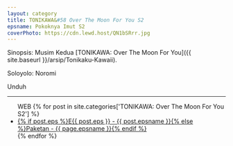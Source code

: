 ```yaml
---
layout: category
title: TONIKAWA&#58 Over The Moon For You S2
epsname: Pokoknya Imut S2
coverPhoto: https://cdn.lewd.host/QN1bSRrr.jpg
---
```


Sinopsis: Musim Kedua [TONIKAWA: Over The Moon For You]({{ site.baseurl }}/arsip/Tonikaku-Kawaii).

Soloyolo: Noromi

Unduh

---
  <ul>
  WEB
    {% for post in site.categories['TONIKAWA&#58 Over The Moon For You S2'] %}
  <li><a class="white pinkhover" href="{{ site.baseurl }}{{ post.url }}">{% if post.eps %}E{{ post.eps }} - {{ post.epsname }}{% else %}Paketan - {{ page.epsname }}{% endif %}</a></li>
  {% endfor %}
  </ul>